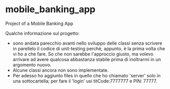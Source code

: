 # mobile_banking_app
Project of a Mobile Banking App

Qualche informazione sul progetto:
- sono andata parecchio avanti nello sviluppo delle classi senza scrivere in parellelo il codice di unit-testing perchè, appunto, è la prima volta che vi ho a che fare. So che non sarebbe l'approccio giusto, ma volevo arrivare ad avere qualcosa abbastanza stabile prima di inoltrarmi in un argomento nuovo.
- Alcune classi ancora non sono implementate.
- Per adesso ho aggiunto files in quello che ho chiamato 'server' solo in una sottocartella; per fare il 'login' usi titCode:7777777 e PIN: 77777.
